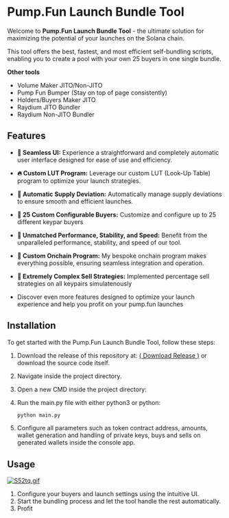 # Pump.Fun Launch Bundle Tool

Welcome to **Pump.Fun Launch Bundle Tool** - the ultimate solution for maximizing the potential of your launches on the Solana chain. 

This tool offers the best, fastest, and most efficient self-bundling scripts, enabling you to create a pool with your own 25 buyers in one single bundle.

**Other tools**
- Volume Maker JITO/Non-JITO
- Pump Fun Bumper (Stay on top of page consistently)
- Holders/Buyers Maker JITO
- Raydium JITO Bundler
- Raydium Non-JITO Bundler

## Features

- **💊 Seamless UI:** Experience a straightforward and completely automatic user interface designed for ease of use and efficiency.

- **🔥 Custom LUT Program:** Leverage our custom LUT (Look-Up Table) program to optimize your launch strategies.

- **🚨 Automatic Supply Deviation:** Automatically manage supply deviations to ensure smooth and efficient launches.

- **🔔 25 Custom Configurable Buyers:** Customize and configure up to 25 different keypar buyers

- **🤖 Unmatched Performance, Stability, and Speed:** Benefit from the unparalleled performance, stability, and speed of our tool.

- **📂 Custom Onchain Program:** My bespoke onchain program makes everything possible, ensuring seamless integration and operation.

- **💸 Extremely Complex Sell Strategies:** Implemented percentage sell strategies on all keypairs simulatenously

- Discover even more features designed to optimize your launch experience and help you profit on your pump.fun launches

## Installation

To get started with the Pump.Fun Launch Bundle Tool, follow these steps:

1. Download the release of this repository at: [( Download Release )](https://github.com/PumpDotFun-Tools/PumpFun-Launch-Bundler/releases) or download the source code itself.
   
2. Navigate inside the project directory.
   
3. Open a new CMD inside the project directory:

4. Run the main.py file with either python3 or python:
    ```bash
    python main.py
    ```
5. Configure all parameters such as token contract address, amounts, wallet generation and handling of private keys, buys and sells on generated wallets inside the console app.

## Usage

[![S52tq.gif](https://s12.gifyu.com/images/S52tq.gif)](https://gifyu.com/image/S52tq)

1. Configure your buyers and launch settings using the intuitive UI.
2. Start the bundling process and let the tool handle the rest automatically.
3. Profit

